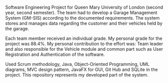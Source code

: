 Software Engineering Project for Queen Mary University of London (second year, second semester). 
The team had to develop a Garage Management System (GM-SIS) according to the documented requirements. The system stores and manages data regarding the customer and their vehicles held by the garage. 

Each team member received an individual grade. My personal grade for the project was 88.4%. My personal contribution to the effort was:
Team leader and also responsible for the Vehicle module and common part such as User Registration and Authentication  of the software.

Used Scrum methodology, Java, Object-Oriented Programming, UML diagrams, MVC design pattern, JavaFX for GUI, Git Hub and SQLite in the project. This repository represents my developed part of the system.
